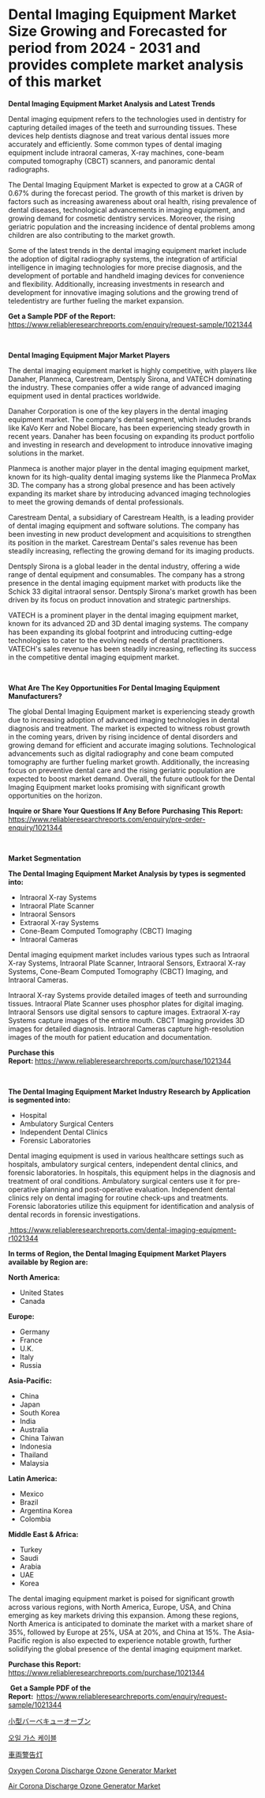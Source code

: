 <p><h1>Dental Imaging Equipment Market Size Growing and Forecasted for period from 2024 - 2031 and provides complete market analysis of this market</h1></p><p><strong>Dental Imaging Equipment Market Analysis and Latest Trends</strong></p>
<p><p>Dental imaging equipment refers to the technologies used in dentistry for capturing detailed images of the teeth and surrounding tissues. These devices help dentists diagnose and treat various dental issues more accurately and efficiently. Some common types of dental imaging equipment include intraoral cameras, X-ray machines, cone-beam computed tomography (CBCT) scanners, and panoramic dental radiographs.</p><p>The Dental Imaging Equipment Market is expected to grow at a CAGR of 0.67% during the forecast period. The growth of this market is driven by factors such as increasing awareness about oral health, rising prevalence of dental diseases, technological advancements in imaging equipment, and growing demand for cosmetic dentistry services. Moreover, the rising geriatric population and the increasing incidence of dental problems among children are also contributing to the market growth.</p><p>Some of the latest trends in the dental imaging equipment market include the adoption of digital radiography systems, the integration of artificial intelligence in imaging technologies for more precise diagnosis, and the development of portable and handheld imaging devices for convenience and flexibility. Additionally, increasing investments in research and development for innovative imaging solutions and the growing trend of teledentistry are further fueling the market expansion.</p></p>
<p><strong>Get a Sample PDF of the Report:&nbsp;</strong> <a href="https://www.reliableresearchreports.com/enquiry/request-sample/1021344">https://www.reliableresearchreports.com/enquiry/request-sample/1021344</a></p>
<p>&nbsp;</p>
<p><strong>Dental Imaging Equipment Major Market Players</strong></p>
<p><p>The dental imaging equipment market is highly competitive, with players like Danaher, Planmeca, Carestream, Dentsply Sirona, and VATECH dominating the industry. These companies offer a wide range of advanced imaging equipment used in dental practices worldwide.</p><p>Danaher Corporation is one of the key players in the dental imaging equipment market. The company's dental segment, which includes brands like KaVo Kerr and Nobel Biocare, has been experiencing steady growth in recent years. Danaher has been focusing on expanding its product portfolio and investing in research and development to introduce innovative imaging solutions in the market.</p><p>Planmeca is another major player in the dental imaging equipment market, known for its high-quality dental imaging systems like the Planmeca ProMax 3D. The company has a strong global presence and has been actively expanding its market share by introducing advanced imaging technologies to meet the growing demands of dental professionals.</p><p>Carestream Dental, a subsidiary of Carestream Health, is a leading provider of dental imaging equipment and software solutions. The company has been investing in new product development and acquisitions to strengthen its position in the market. Carestream Dental's sales revenue has been steadily increasing, reflecting the growing demand for its imaging products.</p><p>Dentsply Sirona is a global leader in the dental industry, offering a wide range of dental equipment and consumables. The company has a strong presence in the dental imaging equipment market with products like the Schick 33 digital intraoral sensor. Dentsply Sirona's market growth has been driven by its focus on product innovation and strategic partnerships.</p><p>VATECH is a prominent player in the dental imaging equipment market, known for its advanced 2D and 3D dental imaging systems. The company has been expanding its global footprint and introducing cutting-edge technologies to cater to the evolving needs of dental practitioners. VATECH's sales revenue has been steadily increasing, reflecting its success in the competitive dental imaging equipment market.</p></p>
<p>&nbsp;</p>
<p><strong>What Are The Key Opportunities For Dental Imaging Equipment Manufacturers?</strong></p>
<p><p>The global Dental Imaging Equipment market is experiencing steady growth due to increasing adoption of advanced imaging technologies in dental diagnosis and treatment. The market is expected to witness robust growth in the coming years, driven by rising incidence of dental disorders and growing demand for efficient and accurate imaging solutions. Technological advancements such as digital radiography and cone beam computed tomography are further fueling market growth. Additionally, the increasing focus on preventive dental care and the rising geriatric population are expected to boost market demand. Overall, the future outlook for the Dental Imaging Equipment market looks promising with significant growth opportunities on the horizon.</p></p>
<p><strong>Inquire or Share Your Questions If Any Before Purchasing This Report:</strong> <a href="https://www.reliableresearchreports.com/enquiry/pre-order-enquiry/1021344">https://www.reliableresearchreports.com/enquiry/pre-order-enquiry/1021344</a></p>
<p>&nbsp;</p>
<p><strong>Market Segmentation</strong></p>
<p><strong>The Dental Imaging Equipment Market Analysis by types is segmented into:</strong></p>
<p><ul><li>Intraoral X-ray Systems</li><li>Intraoral Plate Scanner</li><li>Intraoral Sensors</li><li>Extraoral X-ray Systems</li><li>Cone-Beam Computed Tomography (CBCT) Imaging</li><li>Intraoral Cameras</li></ul></p>
<p><p>Dental imaging equipment market includes various types such as Intraoral X-ray Systems, Intraoral Plate Scanner, Intraoral Sensors, Extraoral X-ray Systems, Cone-Beam Computed Tomography (CBCT) Imaging, and Intraoral Cameras. </p><p>Intraoral X-ray Systems provide detailed images of teeth and surrounding tissues. Intraoral Plate Scanner uses phosphor plates for digital imaging. Intraoral Sensors use digital sensors to capture images. Extraoral X-ray Systems capture images of the entire mouth. CBCT Imaging provides 3D images for detailed diagnosis. Intraoral Cameras capture high-resolution images of the mouth for patient education and documentation.</p></p>
<p><strong>Purchase this Report:&nbsp;</strong><a href="https://www.reliableresearchreports.com/purchase/1021344">https://www.reliableresearchreports.com/purchase/1021344</a></p>
<p>&nbsp;</p>
<p><strong>The Dental Imaging Equipment Market Industry Research by Application is segmented into:</strong></p>
<p><ul><li>Hospital</li><li>Ambulatory Surgical Centers</li><li>Independent Dental Clinics</li><li>Forensic Laboratories</li></ul></p>
<p><p>Dental imaging equipment is used in various healthcare settings such as hospitals, ambulatory surgical centers, independent dental clinics, and forensic laboratories. In hospitals, this equipment helps in the diagnosis and treatment of oral conditions. Ambulatory surgical centers use it for pre-operative planning and post-operative evaluation. Independent dental clinics rely on dental imaging for routine check-ups and treatments. Forensic laboratories utilize this equipment for identification and analysis of dental records in forensic investigations.</p></p>
<p><a href="https://www.reliableresearchreports.com/dental-imaging-equipment-r1021344">&nbsp;https://www.reliableresearchreports.com/dental-imaging-equipment-r1021344</a></p>
<p><strong>In terms of Region, the Dental Imaging Equipment Market Players available by Region are:</strong></p>
<p>
    <p> <strong> North America: </strong>
        <ul>
            <li>United States</li>
            <li>Canada</li>
        </ul>
        </p> 
    <p> <strong> Europe: </strong>
        <ul>
            <li>Germany</li>
            <li>France</li>
            <li>U.K.</li>
            <li>Italy</li>
            <li>Russia</li>
        </ul>
        </p> 
    <p> <strong> Asia-Pacific: </strong>
        <ul>
            <li>China</li>
            <li>Japan</li>
            <li>South Korea</li>
            <li>India</li>
            <li>Australia</li>
            <li>China Taiwan</li>
            <li>Indonesia</li>
            <li>Thailand</li>
            <li>Malaysia</li>
        </ul>
        </p> 
    <p> <strong> Latin America: </strong>
        <ul>
            <li>Mexico</li>
            <li>Brazil</li>
            <li>Argentina Korea</li>
            <li>Colombia</li>
        </ul>
        </p> 
    <p> <strong> Middle East & Africa: </strong>
        <ul>
            <li>Turkey</li>
            <li>Saudi</li>
            <li>Arabia</li>
            <li>UAE</li>
            <li>Korea</li>
        </ul>
    </p>
    </p>
<p><p>The dental imaging equipment market is poised for significant growth across various regions, with North America, Europe, USA, and China emerging as key markets driving this expansion. Among these regions, North America is anticipated to dominate the market with a market share of 35%, followed by Europe at 25%, USA at 20%, and China at 15%. The Asia-Pacific region is also expected to experience notable growth, further solidifying the global presence of the dental imaging equipment market.</p></p>
<p><strong>Purchase this Report: </strong><a href="https://www.reliableresearchreports.com/purchase/1021344">https://www.reliableresearchreports.com/purchase/1021344</a></p>
<p>&nbsp;<strong>Get a Sample PDF of the Report:&nbsp;&nbsp;</strong><a href="https://www.reliableresearchreports.com/enquiry/request-sample/1021344">https://www.reliableresearchreports.com/enquiry/request-sample/1021344</a></p>
<p><strong></strong></p>
<p><p><a href="https://github.com/ddwcuskozol07187/Market-Research-Report-List-2/blob/main/5068164166854.md">小型バーベキューオーブン</a></p><p><a href="https://github.com/OliverBarry1954/Market-Research-Report-List-1/blob/main/5827684180026.md">오일 가스 케이블</a></p><p><a href="https://github.com/marbadji/Market-Research-Report-List-2/blob/main/3540051166855.md">車両警告灯</a></p><p><a href="https://github.com/shotows/Market-Research-Report-List-3/blob/main/oxygen-corona-discharge-ozone-generator-market.md">Oxygen Corona Discharge Ozone Generator Market</a></p><p><a href="https://github.com/Sinjinluong3e0awx2m195k76/Market-Research-Report-List-3/blob/main/air-corona-discharge-ozone-generator-market.md">Air Corona Discharge Ozone Generator Market</a></p></p>